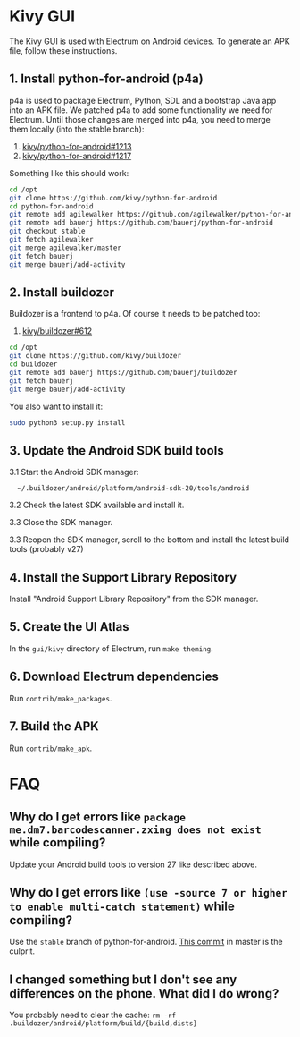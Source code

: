 # Kivy GUI

The Kivy GUI is used with Electrum on Android devices. To generate an APK file, follow these instructions.

## 1. Install python-for-android (p4a)
p4a is used to package Electrum, Python, SDL and a bootstrap Java app into an APK file. 
We patched p4a to add some functionality we need for Electrum. Until those changes are
merged into p4a, you need to merge them locally (into the stable branch):

1. [kivy/python-for-android#1213](https://github.com/kivy/python-for-android/pull/1213)
2. [kivy/python-for-android#1217](https://github.com/kivy/python-for-android/pull/1217)

Something like this should work:

```sh
cd /opt
git clone https://github.com/kivy/python-for-android
cd python-for-android
git remote add agilewalker https://github.com/agilewalker/python-for-android
git remote add bauerj https://github.com/bauerj/python-for-android
git checkout stable
git fetch agilewalker
git merge agilewalker/master
git fetch bauerj
git merge bauerj/add-activity
```

## 2. Install buildozer
Buildozer is a frontend to p4a. Of course it needs to be patched too:

1. [kivy/buildozer#612](https://github.com/kivy/python-for-android/pull/1213)

```sh
cd /opt
git clone https://github.com/kivy/buildozer
cd buildozer
git remote add bauerj https://github.com/bauerj/buildozer
git fetch bauerj
git merge bauerj/add-activity
```

You also want to install it:

```sh
sudo python3 setup.py install
```

## 3. Update the Android SDK build tools
3.1 Start the Android SDK manager:

      ~/.buildozer/android/platform/android-sdk-20/tools/android
      
3.2 Check the latest SDK available and install it.

3.3 Close the SDK manager.

3.3 Reopen the SDK manager, scroll to the bottom and install the latest build tools (probably v27)

## 4. Install the Support Library Repository
Install "Android Support Library Repository" from the SDK manager.

## 5. Create the UI Atlas
In the `gui/kivy` directory of Electrum, run `make theming`.

## 6. Download Electrum dependencies
Run `contrib/make_packages`.

## 7. Build the APK
Run `contrib/make_apk`.

# FAQ
## Why do I get errors like `package me.dm7.barcodescanner.zxing does not exist` while compiling?
Update your Android build tools to version 27 like described above.

## Why do I get errors like  `(use -source 7 or higher to enable multi-catch statement)` while compiling?
Use the `stable` branch of python-for-android. 
[This commit](https://github.com/kivy/python-for-android/commit/3534a761b17040755accf941f898cc66b905e8db) in master is the culprit.

## I changed something but I don't see any differences on the phone. What did I do wrong?
You probably need to clear the cache: `rm -rf .buildozer/android/platform/build/{build,dists}`
